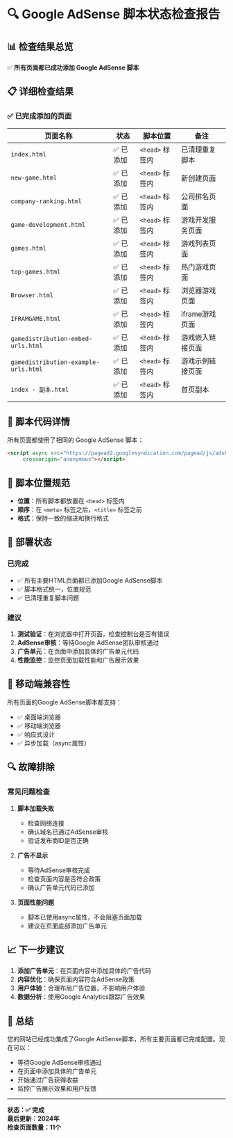 # 🔍 Google AdSense 脚本状态检查报告

## 📊 检查结果总览

✅ **所有页面都已成功添加 Google AdSense 脚本**

## 📋 详细检查结果

### ✅ 已完成添加的页面

| 页面名称 | 状态 | 脚本位置 | 备注 |
|---------|------|----------|------|
| `index.html` | ✅ 已添加 | `<head>` 标签内 | 已清理重复脚本 |
| `new-game.html` | ✅ 已添加 | `<head>` 标签内 | 新创建页面 |
| `company-ranking.html` | ✅ 已添加 | `<head>` 标签内 | 公司排名页面 |
| `game-development.html` | ✅ 已添加 | `<head>` 标签内 | 游戏开发服务页面 |
| `games.html` | ✅ 已添加 | `<head>` 标签内 | 游戏列表页面 |
| `top-games.html` | ✅ 已添加 | `<head>` 标签内 | 热门游戏页面 |
| `Browser.html` | ✅ 已添加 | `<head>` 标签内 | 浏览器游戏页面 |
| `IFRAMGAME.html` | ✅ 已添加 | `<head>` 标签内 | iframe游戏页面 |
| `gamedistribution-embed-urls.html` | ✅ 已添加 | `<head>` 标签内 | 游戏嵌入链接页面 |
| `gamedistribution-example-urls.html` | ✅ 已添加 | `<head>` 标签内 | 游戏示例链接页面 |
| `index - 副本.html` | ✅ 已添加 | `<head>` 标签内 | 首页副本 |

## 🔧 脚本代码详情

所有页面都使用了相同的 Google AdSense 脚本：

```html
<script async src="https://pagead2.googlesyndication.com/pagead/js/adsbygoogle.js?client=ca-pub-8794607118520437"
     crossorigin="anonymous"></script>
```

## 📍 脚本位置规范

- **位置**：所有脚本都放置在 `<head>` 标签内
- **顺序**：在 `<meta>` 标签之后，`<title>` 标签之前
- **格式**：保持一致的缩进和换行格式

## 🚀 部署状态

### 已完成
- ✅ 所有主要HTML页面都已添加Google AdSense脚本
- ✅ 脚本格式统一，位置规范
- ✅ 已清理重复脚本问题

### 建议
1. **测试验证**：在浏览器中打开页面，检查控制台是否有错误
2. **AdSense审核**：等待Google AdSense团队审核通过
3. **广告单元**：在页面中添加具体的广告单元代码
4. **性能监控**：监控页面加载性能和广告展示效果

## 📱 移动端兼容性

所有页面的Google AdSense脚本都支持：
- ✅ 桌面端浏览器
- ✅ 移动端浏览器
- ✅ 响应式设计
- ✅ 异步加载（async属性）

## 🔍 故障排除

### 常见问题检查
1. **脚本加载失败**
   - 检查网络连接
   - 确认域名已通过AdSense审核
   - 验证发布商ID是否正确

2. **广告不显示**
   - 等待AdSense审核完成
   - 检查页面内容是否符合政策
   - 确认广告单元代码已添加

3. **页面性能问题**
   - 脚本已使用async属性，不会阻塞页面加载
   - 建议在页面底部添加广告单元

## 📈 下一步建议

1. **添加广告单元**：在页面内容中添加具体的广告代码
2. **内容优化**：确保页面内容符合AdSense政策
3. **用户体验**：合理布局广告位置，不影响用户体验
4. **数据分析**：使用Google Analytics跟踪广告效果

## 🎯 总结

您的网站已经成功集成了Google AdSense脚本，所有主要页面都已完成配置。现在可以：

- 等待Google AdSense审核通过
- 在页面中添加具体的广告单元
- 开始通过广告获得收益
- 监控广告展示效果和用户反馈

---

**状态：✅ 完成**  
**最后更新：2024年**  
**检查页面数量：11个**
